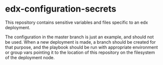 edx-configuration-secrets
=========================

This repository contains sensitive variables and files specific to an edx
deployment.

The configuration in the master branch is just an example, and should not be
used.  When a new deployment is made, a branch should be created for that
purpose, and the playbook should be run with appropriate environment or
group vars pointing it to the location of this repository on the filesystem of
the deployment node.

